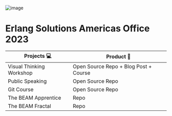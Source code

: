 ![image](https://user-images.githubusercontent.com/17634377/208775965-4a483940-5a42-4c83-ade5-a2c39fc6efe6.png)

# Erlang Solutions Americas Office 2023

| Projects 💻 | Product 🎁 |
| ------------- | ------------- |
| Visual Thinking Workshop | Open Source Repo + Blog Post + Course |
| Public Speaking | Open Source Repo |
| Git Course | Open Source Repo |
| The BEAM Apprentice | Repo |
| The BEAM Fractal | Repo |
